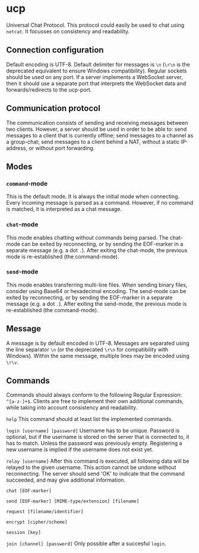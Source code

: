 # ucp
Universal Chat Protocol. This protocol could easily be used to chat using `netcat`. It focusses on consistency and readability.

## Connection configuration
Default encoding is UTF-8.
Default delimiter for messages is `\n` (`\r\n` is the deprecated equivalent to ensure Windows compatibility).
Regular sockets should be used on any port. If a server implements a WebSocket server, then it should use a separate port that interprets the WebSocket data and forwards/redirects to the ucp-port.

## Communication protocol
The communication consists of sending and receiving messages between two clients. However, a server should be used in order to be able to: send messages to a client that is currently offline; send messages to a channel as a group-chat; send messages to a client behind a NAT, without a static IP-address, or without port forwarding.

## Modes
### `command`-mode
This is the default mode. It is always the initial mode when connecting. Every incoming message is parsed as a command. However, if no command is matched, it is interpreted as a chat message.

### `chat`-mode
This mode enables chatting without commands being parsed. The chat-mode can be exited by reconnecting, or by sending the EOF-marker in a separate message (e.g. a dot `.`). After exiting the chat-mode, the previous mode is re-established (the command-mode).

### `send`-mode
This mode enables transferring multi-line files. When sending binary files, consider using Base64 or hexadecimal encoding. The send-mode can be exited by reconnecting, or by sending the EOF-marker in a separate message (e.g. a dot `.`). After exiting the send-mode, the previous mode is re-established (the command-mode).

## Message
A message is by default encoded in UTF-8.
Messages are separated using the line separator `\n` (or the deprecated `\r\n` for compatibility with Windows).
Within the same message, multiple lines may be encoded using `\r\v`.

## Commands
Commands should always conform to the following Regular Expression: `^[a-z-]+$`. Clients are free to implement their own additional commands, while taking into account consistency and readability.

`help`
  This command should at least list the implemented commands.

`login [username] [password]`
  Username has to be unique.
  Password is optional, but if the username is stored on the server that is connected to, it has to match. Unless the password was previously empty.
  Registering a new username is implied if the username does not exist yet.

`relay [username]`
  After this command is executed, all following data will be relayed to the given username. This action cannot be undone without reconnecting. The server should send 'OK' to indicate that the command succeeded, and may give additional information.

`chat [EOF-marker]`

`send [EOF-marker] [MIME-type/extension] [filename]`

`request [filename/identifier]`

`encrypt [cipher/scheme]`

`session [key]`

`join [channel] [password]`
  Only possible after a succesful `login`.

